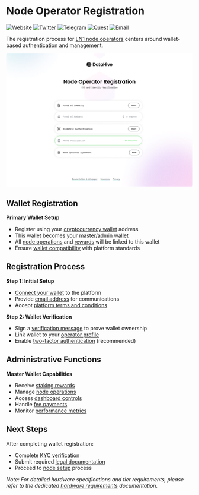 # Node Operator Registration

[![Website](https://img.shields.io/badge/Register-DataHive_Nodes-blue)](https://www.datahive.network/nodes)
[![Twitter](https://img.shields.io/badge/Twitter-DataHive-blue)](https://x.com/getdatahive)
[![Telegram](https://img.shields.io/badge/Telegram-DataHive-blue)](https://t.me/datahiveofficial)
[![Quest](https://img.shields.io/badge/Quest-DataHive-blue)](https://quest.intract.io/project/datahive-h_lpnt)
[![Email](https://img.shields.io/badge/Email-team@datahive.network-blue)](mailto:team@datahive.network)

The registration process for [LN1 node operators](/docs/onboarding/overview.md) centers around wallet-based authentication and management.

![Registration](/docs/images/Registration.png)

## Wallet Registration

**Primary Wallet Setup**
- Register using your [cryptocurrency wallet](/docs/onboarding/wallets.md) address
- This wallet becomes your [master/admin wallet](/docs/onboarding/roles.md)
- All [node operations](/docs/onboarding/operations.md) and [rewards](/docs/onboarding/rewards.md) will be linked to this wallet
- Ensure [wallet compatibility](/docs/onboarding/compatibility.md) with platform standards

## Registration Process

**Step 1: Initial Setup**
- [Connect your wallet](/docs/onboarding/setup/wallet-connection.md) to the platform
- Provide [email address](/docs/onboarding/communications.md) for communications
- Accept [platform terms and conditions](/docs/onboarding/legal/terms.md)

**Step 2: Wallet Verification**
- Sign a [verification message](/docs/onboarding/verification.md) to prove wallet ownership
- Link wallet to your [operator profile](/docs/onboarding/profiles.md)
- Enable [two-factor authentication](/docs/onboarding/security/2fa.md) (recommended)

## Administrative Functions

**Master Wallet Capabilities**
- Receive [staking rewards](/docs/onboarding/staking/rewards.md)
- Manage [node operations](/docs/onboarding/operations.md)
- Access [dashboard controls](/docs/onboarding/dashboard.md)
- Handle [fee payments](/docs/onboarding/fees.md)
- Monitor [performance metrics](/docs/onboarding/monitoring.md)

## Next Steps

After completing wallet registration:
- Complete [KYC verification](/docs/onboarding/kyc.md)
- Submit required [legal documentation](/docs/onboarding/legal/documentation.md)
- Proceed to [node setup](/docs/onboarding/setup/node-setup.md) process

*Note: For detailed hardware specifications and tier requirements, please refer to the dedicated [hardware requirements](/docs/onboarding/hardware.md) documentation.*
